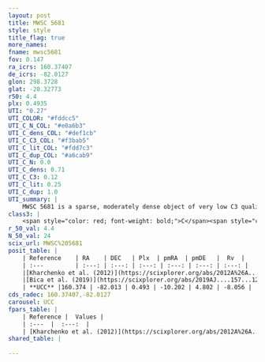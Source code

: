 ```yaml
---
layout: post
title: MWSC 5681
style: style
title_flag: true
more_names: 
fname: mwsc5681
fov: 0.147
ra_icrs: 160.37407
de_icrs: -82.0127
glon: 298.3728
glat: -20.32773
r50: 4.4
plx: 0.4935
UTI: "0.27"
UTI_COLOR: "#fddcc5"
UTI_C_N_COL: "#e0a6b3"
UTI_C_dens_COL: "#def1cb"
UTI_C_C3_COL: "#f3bab5"
UTI_C_lit_COL: "#fdd7c3"
UTI_C_dup_COL: "#a6cab9"
UTI_C_N: 0.0
UTI_C_dens: 0.71
UTI_C_C3: 0.12
UTI_C_lit: 0.25
UTI_C_dup: 1.0
UTI_summary: |
    MWSC 5681 is a sparse, moderately dense object of very low C3 quality. It is poorly studied in the literature, with no articles listed in the last 6 years.<br><br><span style="color: #99180f; font-weight: bold;">Warning: </span>contains less than 25 stars with <i>P>0.5</i> estimated.
class3: |
    <span style="color: red; font-weight: bold;">C</span><span style="color: purple; font-weight: bold;">D</span>
r_50_val: 4.4
N_50_val: 24
scix_url: MWSC%205681
posit_table: |
    | Reference    | RA    | DEC   | Plx  | pmRA  | pmDE   |  Rv  |
    | :---         | :---: | :---: | :---: | :---: | :---: | :---: |
    |[Kharchenko et al. (2012)](https://scixplorer.org/abs/2012A%26A...543A.156K) | 160.447 | -82.005 | -- | -8.28 | 4.4 | -- |
    |[Bica et al. (2019)](https://scixplorer.org/abs/2019AJ....157...12B) | 160.458 | -81.998 | -- | -- | -- | -- |
    | **UCC** |160.374 | -82.013 | 0.493 | -10.202 | 4.802 | -8.056 | 
cds_radec: 160.37407,-82.0127
carousel: UCC
fpars_table: |
    | Reference |  Values |
    | :---  |  :---:  |
    | [Kharchenko et al. (2012)](https://scixplorer.org/abs/2012A%26A...543A.156K) | `e_bv=0.458, distance=1700, log_age=8.98` |
shared_table: |
    
---
```

